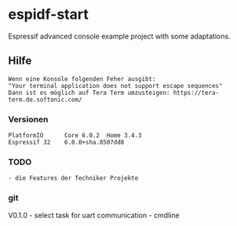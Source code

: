 # espidf-start

Espressif advanced console example project with some adaptations.

## Hilfe
    Wenn eine Konsole folgenden Feher ausgibt:
    "Your terminal application does not support escape sequences"
    Dann ist es möglich auf Tera Term umzusteigen: https://tera-term.de.softonic.com/

### Versionen
    PlatformIO      Core 6.0.2  Home 3.4.3
    Espressif 32    6.0.0+sha.8507dd8

### TODO

    - die Features der Techniker Projekte

### git

V0.1.0
    - select task for uart communication
    - cmdline
